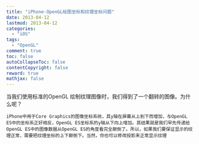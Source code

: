 ```yaml
---
title: "iPhone-OpenGL绘图坐标和纹理坐标问题"
date: 2013-04-12
lastmod: 2013-04-12
categories:
  - "iOS"
tags:
  - "OpenGL"
comment: true
toc: false
autoCollapseToc: false
contentCopyright: false
reward: true
mathjax: false
---
```


当我们使用标准的OpenGL 绘制纹理图像时，我们得到了一个翻转的图像。为什么呢？

    iPhone中用于Core Graphics的图像坐标系统，其y轴在屏幕从上到下而增加，与OpenGL ES中的坐标系正好相反，OpenGL ES坐标系的y轴从下向上增加。其结果就是我们早先传递给OpenGL ES中的图像数据从OpenGL ES的角度看完全颠倒了。所以，如果我们要保证显示的纹理正常，需要把纹理坐标的上下颠倒下。当然，你也可以修改投影来正常显示纹理
